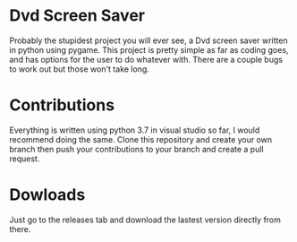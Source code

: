 # Dvd Screen Saver
Probably the stupidest project you will ever see, a Dvd screen saver written in python using pygame. This project is pretty simple as far as coding goes, and has options for the user to do whatever with. There are a couple bugs to work out but those won't take long.

# Contributions
Everything is written using python 3.7 in visual studio so far, I would recommend doing the same. Clone this repository and create your own branch then push your contributions to your branch and create a pull request.

# Dowloads
Just go to the releases tab and download the lastest version directly from there. 

